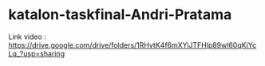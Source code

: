 # katalon-taskfinal-Andri-Pratama

Link video : https://drive.google.com/drive/folders/1RHvtK4f6mXYiJTFHlp89wl60qKiYcLq_?usp=sharing
